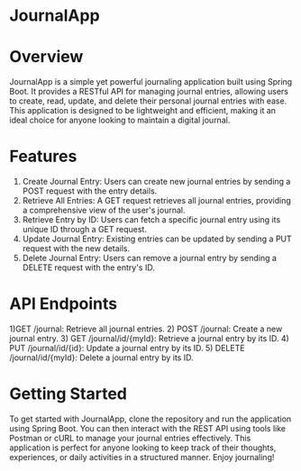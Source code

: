# JournalApp

# Overview
JournalApp is a simple yet powerful journaling application built using Spring Boot. It provides a RESTful API for managing journal entries, allowing users to create, read, update, and delete their personal journal entries with ease. This application is designed to be lightweight and efficient, making it an ideal choice for anyone looking to maintain a digital journal.

# Features
1) Create Journal Entry: Users can create new journal entries by sending a POST request with the entry details.
2) Retrieve All Entries: A GET request retrieves all journal entries, providing a comprehensive view of the user's journal.
3) Retrieve Entry by ID: Users can fetch a specific journal entry using its unique ID through a GET request.
4) Update Journal Entry: Existing entries can be updated by sending a PUT request with the new details.
5) Delete Journal Entry: Users can remove a journal entry by sending a DELETE request with the entry's ID.

# API Endpoints
1)GET /journal: Retrieve all journal entries.
2) POST /journal: Create a new journal entry.
3) GET /journal/id/{myId}: Retrieve a journal entry by its ID.
4) PUT /journal/id/{id}: Update a journal entry by its ID.
5) DELETE /journal/id/{myId}: Delete a journal entry by its ID.

# Getting Started
To get started with JournalApp, clone the repository and run the application using Spring Boot. You can then interact with the REST API using tools like Postman or cURL to manage your journal entries effectively.
This application is perfect for anyone looking to keep track of their thoughts, experiences, or daily activities in a structured manner. Enjoy journaling!
